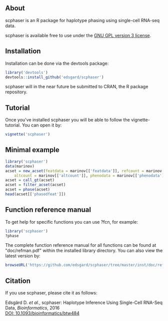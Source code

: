 ## About
scphaser is an R package for haplotype phasing using single-cell RNA-seq data.

scphaser is available free to use under the <a href="./inst/doc/LICENSE">GNU GPL version 3
license</a>.

## Installation

Installation can be done via the devtools package:
```R
library('devtools')
devtools::install_github('edsgard/scphaser')
```

scphaser will in the near future be submitted to CRAN, the R
package repository.

## Tutorial
Once you've installed scphaser you will be able to follow the
vignette-tutorial. You can open it by:
```R
vignette('scphaser')
```

## Minimal example
```R
library('scphaser')
data(marinov)
acset = new_acset(featdata = marinov[['featdata']], refcount = marinov[['refcount']],
	altcount = marinov[['altcount']], phenodata = marinov[['phenodata']])
acset = call_gt(acset)
acset = filter_acset(acset)
acset = phase(acset)
head(acset[['phasedfeat']])
```

## Function reference manual
To get help for specific functions you can use ?fcn, for example:
```R
library('scphaser')
?phase
```

The complete function reference manual for all functions can be found
at "doc/refman.pdf" within the installed library directory. You can
also view the latest version by:
```R
browseURL('https://github.com/edsgard/scphaser/tree/master/inst/doc/refman.pdf')
```

## Citation

If you use scphaser, please cite it as follows:

Edsgärd D. <em>et al.</em>, scphaser: Haplotype Inference Using
Single-Cell RNA-Seq Data, <em>Bioinformatics</em>, 2016<br>
<a href="http://dx.doi.org/10.1093/bioinformatics/btw484">DOI: 10.1093/bioinformatics/btw484</a>
